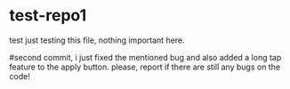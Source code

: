 # test-repo1
test
just testing this file, nothing important here.


#second commit, 
i just fixed the mentioned bug and also added a long tap feature to the apply button.
please, report if there are still any bugs on the code!
